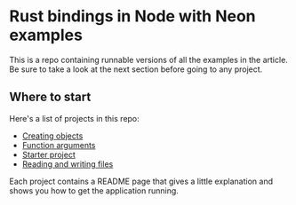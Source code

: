 # Rust bindings in Node with Neon examples

This is a repo containing runnable versions of all the examples in the article. Be sure to take a look at the next section before going to any project.

## Where to start

Here's a list of projects in this repo:

- [Creating objects](/creating-objects/)
- [Function arguments](/function-arguments/)
- [Starter project](/my-project/)
- [Reading and writing files](/reading-writing-files/)

Each project contains a README page that gives a little explanation and shows you how to get the application running.

